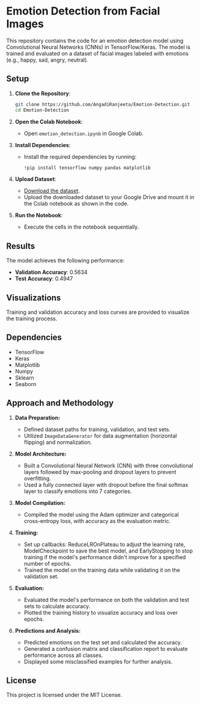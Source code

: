 # Emotion Detection from Facial Images

This repository contains the code for an emotion detection model using Convolutional Neural Networks (CNNs) in TensorFlow/Keras. The model is trained and evaluated on a dataset of facial images labeled with emotions (e.g., happy, sad, angry, neutral).

## Setup

1. **Clone the Repository**:
    ```sh
    git clone https://github.com/AngadiRanjeeta/Emotion-Detection.git
    cd Emotion-Detection
    ```

2. **Open the Colab Notebook**:
    - Open `emotion_detection.ipynb` in Google Colab.

3. **Install Dependencies**:
    - Install the required dependencies by running:
      ```sh
      !pip install tensorflow numpy pandas matplotlib
      ```

4. **Upload Dataset**:
    - [Download the dataset](https://drive.google.com/file/d/1G36Lpdgq3ha1vbMcI4yOFLGNhVZ_6glG/view).
    - Upload the downloaded dataset to your Google Drive and mount it in the Colab notebook as shown in the code.
  
5. **Run the Notebook**:
    - Execute the cells in the notebook sequentially.

## Results

The model achieves the following performance:
- **Validation Accuracy**: 0.5634
- **Test Accuracy**: 0.4947

## Visualizations

Training and validation accuracy and loss curves are provided to visualize the training process.

## Dependencies

- TensorFlow
- Keras
- Matplotlib
- Numpy
- Sklearn
- Seaborn

## Approach and Methodology

1. **Data Preparation:**
    - Defined dataset paths for training, validation, and test sets.
    - Utilized `ImageDataGenerator` for data augmentation (horizontal flipping) and normalization.

2. **Model Architecture:**
    - Built a Convolutional Neural Network (CNN) with three convolutional layers followed by max-pooling and dropout layers to prevent overfitting.
    - Used a fully connected layer with dropout before the final softmax layer to classify emotions into 7 categories.

3. **Model Compilation:**
    - Compiled the model using the Adam optimizer and categorical cross-entropy loss, with accuracy as the evaluation metric.

4. **Training:**
    - Set up callbacks: ReduceLROnPlateau to adjust the learning rate, ModelCheckpoint to save the best model, and EarlyStopping to stop training if the model's performance didn't improve for a specified number of epochs.
    - Trained the model on the training data while validating it on the validation set.

5. **Evaluation:**
    - Evaluated the model's performance on both the validation and test sets to calculate accuracy.
    - Plotted the training history to visualize accuracy and loss over epochs.

6. **Predictions and Analysis:**
    - Predicted emotions on the test set and calculated the accuracy.
    - Generated a confusion matrix and classification report to evaluate performance across all classes.
    - Displayed some misclassified examples for further analysis.

## License

This project is licensed under the MIT License.
